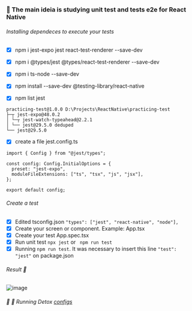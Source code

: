 ### :construction: The main ideia is studying unit test and tests e2e for React Native

###### Installing dependeces to execute your tests

- [x] npm i jest-expo jest react-test-renderer --save-dev
- [x] npm i @types/jest @types/react-test-renderer --save-dev
- [x] npm i ts-node --save-dev
- [x] npm install --save-dev @testing-library/react-native

- [x] npm list jest

```
practicing-test@1.0.0 D:\Projects\ReactNative\practicing-test
├─┬ jest-expo@48.0.2
│ └─┬ jest-watch-typeahead@2.2.1
│ └── jest@29.5.0 deduped
└── jest@29.5.0
```

- [x] create a file jest.config.ts

```
import { Config } from "@jest/types";

const config: Config.InitialOptions = {
  preset: "jest-expo",
  moduleFileExtensions: ["ts", "tsx", "js", "jsx"],
};

export default config;
```

###### Create a test

- [x] Edited tsconfig.json `"types": ["jest", "react-native", "node"],`
- [x] Create your screen or component. Example: App.tsx
- [x] Create your test App.spec.tsx
- [x] Run unit test `npx jest` or ` npm run test`
- [x] Running `npm run test`. It was necessary to insert this line `"test": "jest"` on package.json

###### Result :partying_face:

![image](https://user-images.githubusercontent.com/19477370/224336610-6308b23f-09a4-4fa6-aa96-01ff50849c91.png)

###### :test_tube: :robot: Running Detox [configs](README-DETOX.md)
